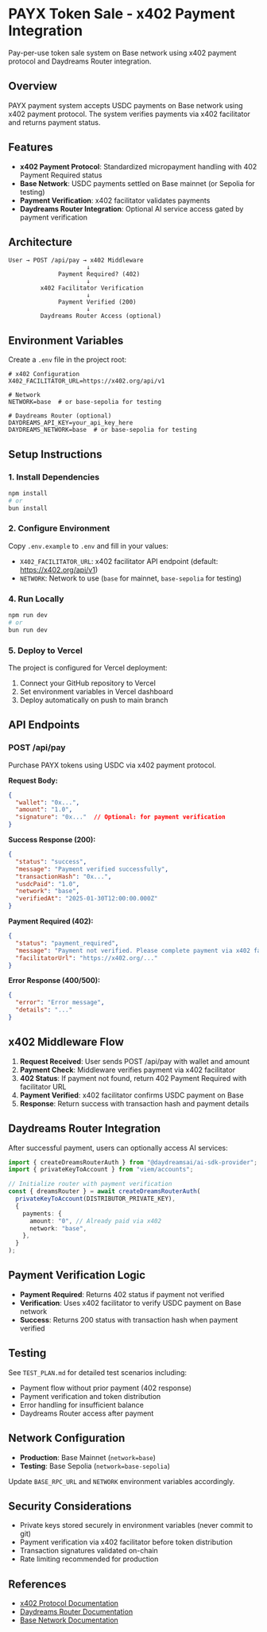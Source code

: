 # PAYX Token Sale - x402 Payment Integration

Pay-per-use token sale system on Base network using x402 payment protocol and Daydreams Router integration.

## Overview

PAYX payment system accepts USDC payments on Base network using x402 payment protocol. The system verifies payments via x402 facilitator and returns payment status.

## Features

- **x402 Payment Protocol**: Standardized micropayment handling with 402 Payment Required status
- **Base Network**: USDC payments settled on Base mainnet (or Sepolia for testing)
- **Payment Verification**: x402 facilitator validates payments
- **Daydreams Router Integration**: Optional AI service access gated by payment verification

## Architecture

```
User → POST /api/pay → x402 Middleware
                      ↓
              Payment Required? (402)
                      ↓
         x402 Facilitator Verification
                      ↓
              Payment Verified (200)
                      ↓
         Daydreams Router Access (optional)
```

## Environment Variables

Create a `.env` file in the project root:

```env
# x402 Configuration
X402_FACILITATOR_URL=https://x402.org/api/v1

# Network
NETWORK=base  # or base-sepolia for testing

# Daydreams Router (optional)
DAYDREAMS_API_KEY=your_api_key_here
DAYDREAMS_NETWORK=base  # or base-sepolia for testing
```

## Setup Instructions

### 1. Install Dependencies

```bash
npm install
# or
bun install
```

### 2. Configure Environment

Copy `.env.example` to `.env` and fill in your values:

- `X402_FACILITATOR_URL`: x402 facilitator API endpoint (default: https://x402.org/api/v1)
- `NETWORK`: Network to use (`base` for mainnet, `base-sepolia` for testing)

### 4. Run Locally

```bash
npm run dev
# or
bun run dev
```

### 5. Deploy to Vercel

The project is configured for Vercel deployment:

1. Connect your GitHub repository to Vercel
2. Set environment variables in Vercel dashboard
3. Deploy automatically on push to main branch

## API Endpoints

### POST /api/pay

Purchase PAYX tokens using USDC via x402 payment protocol.

**Request Body:**
```json
{
  "wallet": "0x...",
  "amount": "1.0",
  "signature": "0x..."  // Optional: for payment verification
}
```

**Success Response (200):**
```json
{
  "status": "success",
  "message": "Payment verified successfully",
  "transactionHash": "0x...",
  "usdcPaid": "1.0",
  "network": "base",
  "verifiedAt": "2025-01-30T12:00:00.000Z"
}
```

**Payment Required (402):**
```json
{
  "status": "payment_required",
  "message": "Payment not verified. Please complete payment via x402 facilitator.",
  "facilitatorUrl": "https://x402.org/..."
}
```

**Error Response (400/500):**
```json
{
  "error": "Error message",
  "details": "..."
}
```

## x402 Middleware Flow

1. **Request Received**: User sends POST /api/pay with wallet and amount
2. **Payment Check**: Middleware verifies payment via x402 facilitator
3. **402 Status**: If payment not found, return 402 Payment Required with facilitator URL
4. **Payment Verified**: x402 facilitator confirms USDC payment on Base
5. **Response**: Return success with transaction hash and payment details

## Daydreams Router Integration

After successful payment, users can optionally access AI services:

```typescript
import { createDreamsRouterAuth } from "@daydreamsai/ai-sdk-provider";
import { privateKeyToAccount } from "viem/accounts";

// Initialize router with payment verification
const { dreamsRouter } = await createDreamsRouterAuth(
  privateKeyToAccount(DISTRIBUTOR_PRIVATE_KEY),
  {
    payments: {
      amount: "0", // Already paid via x402
      network: "base",
    },
  }
);
```

## Payment Verification Logic

- **Payment Required**: Returns 402 status if payment not verified
- **Verification**: Uses x402 facilitator to verify USDC payment on Base network
- **Success**: Returns 200 status with transaction hash when payment verified

## Testing

See `TEST_PLAN.md` for detailed test scenarios including:
- Payment flow without prior payment (402 response)
- Payment verification and token distribution
- Error handling for insufficient balance
- Daydreams Router access after payment

## Network Configuration

- **Production**: Base Mainnet (`network=base`)
- **Testing**: Base Sepolia (`network=base-sepolia`)

Update `BASE_RPC_URL` and `NETWORK` environment variables accordingly.

## Security Considerations

- Private keys stored securely in environment variables (never commit to git)
- Payment verification via x402 facilitator before token distribution
- Transaction signatures validated on-chain
- Rate limiting recommended for production

## References

- [x402 Protocol Documentation](https://x402.org)
- [Daydreams Router Documentation](https://docs.daydreams.systems/docs/router)
- [Base Network Documentation](https://docs.base.org)
